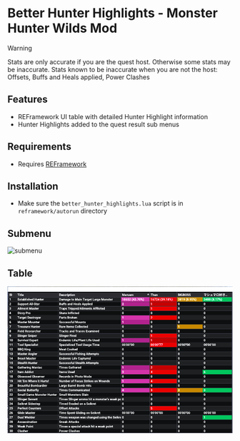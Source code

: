 # Better Hunter Highlights - Monster Hunter Wilds Mod

> [!WARNING]
> Stats are only accurate if you are the quest host. Otherwise some stats may be inaccurate.
> Stats known to be inaccurate when you are not the host: Offsets, Buffs and Heals applied, Power Clashes

## Features
- REFramework UI table with detailed Hunter Highlight information
- Hunter Highlights added to the quest result sub menus

## Requirements
- Requires [REFramework](https://www.nexusmods.com/monsterhunterwilds/mods/93)

## Installation
- Make sure the `better_hunter_highlights.lua` script is in `reframework/autorun` directory

## Submenu

![submenu](./assets/submenu.jpg)

## Table

![table](./assets/table.png)
